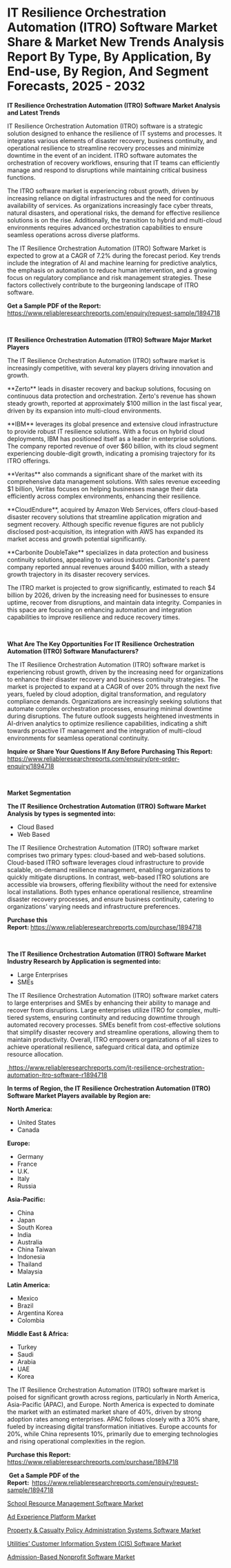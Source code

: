 <p><h1>IT Resilience Orchestration Automation (ITRO) Software Market Share & Market New Trends Analysis Report By Type, By Application, By End-use, By Region, And Segment Forecasts, 2025 - 2032</h1></p><p><strong>IT Resilience Orchestration Automation (ITRO) Software Market Analysis and Latest Trends</strong></p>
<p><p>IT Resilience Orchestration Automation (ITRO) software is a strategic solution designed to enhance the resilience of IT systems and processes. It integrates various elements of disaster recovery, business continuity, and operational resilience to streamline recovery processes and minimize downtime in the event of an incident. ITRO software automates the orchestration of recovery workflows, ensuring that IT teams can efficiently manage and respond to disruptions while maintaining critical business functions.</p><p>The ITRO software market is experiencing robust growth, driven by increasing reliance on digital infrastructures and the need for continuous availability of services. As organizations increasingly face cyber threats, natural disasters, and operational risks, the demand for effective resilience solutions is on the rise. Additionally, the transition to hybrid and multi-cloud environments requires advanced orchestration capabilities to ensure seamless operations across diverse platforms.</p><p>The IT Resilience Orchestration Automation (ITRO) Software Market is expected to grow at a CAGR of 7.2% during the forecast period. Key trends include the integration of AI and machine learning for predictive analytics, the emphasis on automation to reduce human intervention, and a growing focus on regulatory compliance and risk management strategies. These factors collectively contribute to the burgeoning landscape of ITRO software.</p></p>
<p><strong>Get a Sample PDF of the Report:&nbsp;</strong> <a href="https://www.reliableresearchreports.com/enquiry/request-sample/1894718?utm_campaign=36&utm_medium=2&utm_source=Github&utm_content=ia&utm_term=13012025&utm_id=it-resilience-orchestration-automation-itro-software">https://www.reliableresearchreports.com/enquiry/request-sample/1894718</a></p>
<p>&nbsp;</p>
<p><strong>IT Resilience Orchestration Automation (ITRO) Software Major Market Players</strong></p>
<p><p>The IT Resilience Orchestration Automation (ITRO) software market is increasingly competitive, with several key players driving innovation and growth. </p><p>**Zerto** leads in disaster recovery and backup solutions, focusing on continuous data protection and orchestration. Zerto's revenue has shown steady growth, reported at approximately $100 million in the last fiscal year, driven by its expansion into multi-cloud environments.</p><p>**IBM** leverages its global presence and extensive cloud infrastructure to provide robust IT resilience solutions. With a focus on hybrid cloud deployments, IBM has positioned itself as a leader in enterprise solutions. The company reported revenue of over $60 billion, with its cloud segment experiencing double-digit growth, indicating a promising trajectory for its ITRO offerings.</p><p>**Veritas** also commands a significant share of the market with its comprehensive data management solutions. With sales revenue exceeding $1 billion, Veritas focuses on helping businesses manage their data efficiently across complex environments, enhancing their resilience.</p><p>**CloudEndure**, acquired by Amazon Web Services, offers cloud-based disaster recovery solutions that streamline application migration and segment recovery. Although specific revenue figures are not publicly disclosed post-acquisition, its integration with AWS has expanded its market access and growth potential significantly.</p><p>**Carbonite DoubleTake** specializes in data protection and business continuity solutions, appealing to various industries. Carbonite's parent company reported annual revenues around $400 million, with a steady growth trajectory in its disaster recovery services.</p><p>The ITRO market is projected to grow significantly, estimated to reach $4 billion by 2026, driven by the increasing need for businesses to ensure uptime, recover from disruptions, and maintain data integrity. Companies in this space are focusing on enhancing automation and integration capabilities to improve resilience and reduce recovery times.</p></p>
<p>&nbsp;</p>
<p><strong>What Are The Key Opportunities For IT Resilience Orchestration Automation (ITRO) Software Manufacturers?</strong></p>
<p><p>The IT Resilience Orchestration Automation (ITRO) software market is experiencing robust growth, driven by the increasing need for organizations to enhance their disaster recovery and business continuity strategies. The market is projected to expand at a CAGR of over 20% through the next five years, fueled by cloud adoption, digital transformation, and regulatory compliance demands. Organizations are increasingly seeking solutions that automate complex orchestration processes, ensuring minimal downtime during disruptions. The future outlook suggests heightened investments in AI-driven analytics to optimize resilience capabilities, indicating a shift towards proactive IT management and the integration of multi-cloud environments for seamless operational continuity.</p></p>
<p><strong>Inquire or Share Your Questions If Any Before Purchasing This Report:</strong> <a href="https://www.reliableresearchreports.com/enquiry/pre-order-enquiry/1894718?utm_campaign=36&utm_medium=2&utm_source=Github&utm_content=ia&utm_term=13012025&utm_id=it-resilience-orchestration-automation-itro-software">https://www.reliableresearchreports.com/enquiry/pre-order-enquiry/1894718</a></p>
<p>&nbsp;</p>
<p><strong>Market Segmentation</strong></p>
<p><strong>The IT Resilience Orchestration Automation (ITRO) Software Market Analysis by types is segmented into:</strong></p>
<p><ul><li>Cloud Based</li><li>Web Based</li></ul></p>
<p><p>The IT Resilience Orchestration Automation (ITRO) software market comprises two primary types: cloud-based and web-based solutions. Cloud-based ITRO software leverages cloud infrastructure to provide scalable, on-demand resilience management, enabling organizations to quickly mitigate disruptions. In contrast, web-based ITRO solutions are accessible via browsers, offering flexibility without the need for extensive local installations. Both types enhance operational resilience, streamline disaster recovery processes, and ensure business continuity, catering to organizations' varying needs and infrastructure preferences.</p></p>
<p><strong>Purchase this Report:&nbsp;</strong><a href="https://www.reliableresearchreports.com/purchase/1894718?utm_campaign=36&utm_medium=2&utm_source=Github&utm_content=ia&utm_term=13012025&utm_id=it-resilience-orchestration-automation-itro-software">https://www.reliableresearchreports.com/purchase/1894718</a></p>
<p>&nbsp;</p>
<p><strong>The IT Resilience Orchestration Automation (ITRO) Software Market Industry Research by Application is segmented into:</strong></p>
<p><ul><li>Large Enterprises</li><li>SMEs</li></ul></p>
<p><p>The IT Resilience Orchestration Automation (ITRO) software market caters to large enterprises and SMEs by enhancing their ability to manage and recover from disruptions. Large enterprises utilize ITRO for complex, multi-tiered systems, ensuring continuity and reducing downtime through automated recovery processes. SMEs benefit from cost-effective solutions that simplify disaster recovery and streamline operations, allowing them to maintain productivity. Overall, ITRO empowers organizations of all sizes to achieve operational resilience, safeguard critical data, and optimize resource allocation.</p></p>
<p><a href="https://www.reliableresearchreports.com/it-resilience-orchestration-automation-itro-software-r1894718?utm_campaign=36&utm_medium=2&utm_source=Github&utm_content=ia&utm_term=13012025&utm_id=it-resilience-orchestration-automation-itro-software">&nbsp;https://www.reliableresearchreports.com/it-resilience-orchestration-automation-itro-software-r1894718</a></p>
<p><strong>In terms of Region, the IT Resilience Orchestration Automation (ITRO) Software Market Players available by Region are:</strong></p>
<p>
    <p> <strong> North America: </strong>
        <ul>
            <li>United States</li>
            <li>Canada</li>
        </ul>
        </p> 
    <p> <strong> Europe: </strong>
        <ul>
            <li>Germany</li>
            <li>France</li>
            <li>U.K.</li>
            <li>Italy</li>
            <li>Russia</li>
        </ul>
        </p> 
    <p> <strong> Asia-Pacific: </strong>
        <ul>
            <li>China</li>
            <li>Japan</li>
            <li>South Korea</li>
            <li>India</li>
            <li>Australia</li>
            <li>China Taiwan</li>
            <li>Indonesia</li>
            <li>Thailand</li>
            <li>Malaysia</li>
        </ul>
        </p> 
    <p> <strong> Latin America: </strong>
        <ul>
            <li>Mexico</li>
            <li>Brazil</li>
            <li>Argentina Korea</li>
            <li>Colombia</li>
        </ul>
        </p> 
    <p> <strong> Middle East & Africa: </strong>
        <ul>
            <li>Turkey</li>
            <li>Saudi</li>
            <li>Arabia</li>
            <li>UAE</li>
            <li>Korea</li>
        </ul>
    </p>
    </p>
<p><p>The IT Resilience Orchestration Automation (ITRO) software market is poised for significant growth across regions, particularly in North America, Asia-Pacific (APAC), and Europe. North America is expected to dominate the market with an estimated market share of 40%, driven by strong adoption rates among enterprises. APAC follows closely with a 30% share, fueled by increasing digital transformation initiatives. Europe accounts for 20%, while China represents 10%, primarily due to emerging technologies and rising operational complexities in the region.</p></p>
<p><strong>Purchase this Report: </strong><a href="https://www.reliableresearchreports.com/purchase/1894718?utm_campaign=36&utm_medium=2&utm_source=Github&utm_content=ia&utm_term=13012025&utm_id=it-resilience-orchestration-automation-itro-software">https://www.reliableresearchreports.com/purchase/1894718</a></p>
<p>&nbsp;<strong>Get a Sample PDF of the Report:&nbsp;&nbsp;</strong><a href="https://www.reliableresearchreports.com/enquiry/request-sample/1894718?utm_campaign=36&utm_medium=2&utm_source=Github&utm_content=ia&utm_term=13012025&utm_id=it-resilience-orchestration-automation-itro-software">https://www.reliableresearchreports.com/enquiry/request-sample/1894718</a></p>
<p><strong></strong></p>
<p><p><a href="https://github.com/tamvrosiya/Market-Research-Report-List-6/blob/main/school-resource-management-software-market.md?utm_campaign=36&utm_medium=2&utm_source=Github&utm_content=ia&utm_term=13012025&utm_id=it-resilience-orchestration-automation-itro-software">School Resource Management Software Market</a></p><p><a href="https://github.com/AngelaWalsh696/Market-Research-Report-List-1/blob/main/ad-experience-platform-market.md?utm_campaign=36&utm_medium=2&utm_source=Github&utm_content=ia&utm_term=13012025&utm_id=it-resilience-orchestration-automation-itro-software">Ad Experience Platform Market</a></p><p><a href="https://github.com/SanjidaKhan901/Market-Research-Report-List-1/blob/main/property-casualty-policy-administration-systems-software-market.md?utm_campaign=36&utm_medium=2&utm_source=Github&utm_content=ia&utm_term=13012025&utm_id=it-resilience-orchestration-automation-itro-software">Property & Casualty Policy Administration Systems Software Market</a></p><p><a href="https://github.com/cheryjhonson/Market-Research-Report-List-1/blob/main/utilities-customer-information-system-cis-software-market.md?utm_campaign=36&utm_medium=2&utm_source=Github&utm_content=ia&utm_term=13012025&utm_id=it-resilience-orchestration-automation-itro-software">Utilities’ Customer Information System (CIS) Software Market</a></p><p><a href="https://github.com/dierdrecrichton210/Market-Research-Report-List-1/blob/main/admission-based-nonprofit-software-market.md?utm_campaign=36&utm_medium=2&utm_source=Github&utm_content=ia&utm_term=13012025&utm_id=it-resilience-orchestration-automation-itro-software">Admission-Based Nonprofit Software Market</a></p></p>